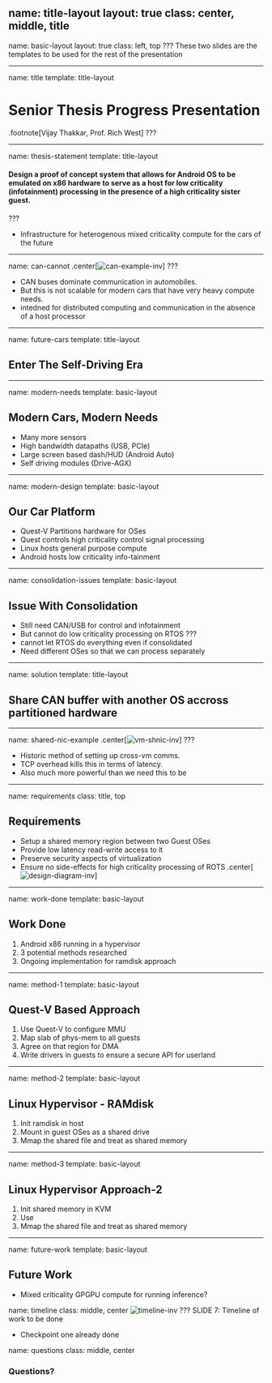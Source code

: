 name: title-layout
layout: true
class: center, middle, title
---
name: basic-layout
layout: true
class: left, top
???
These two slides are the templates to be used for the rest of the presentation


---
name: title
template: title-layout
# Senior Thesis Progress Presentation
.footnote[Vijay Thakkar, Prof. Rich West]
???


---
name: thesis-statement
template: title-layout
#### Design a proof of concept system that allows for Android OS to be emulated on x86 hardware to serve as a host for low criticality (infotainment) processing in the presence of a high criticality sister guest. 
???
- Infrastructure for heterogenous mixed criticality compute for the cars of the future


---
name: can-cannot
.center[![can-example-inv](./img/can-example-inv.png)]
???
- CAN buses dominate communication in automobiles.
- But this is not scalable for modern cars that have very heavy compute needs.
- intedned for distributed computing and communication in the absence of a host processor


---
name: future-cars
template: title-layout
## Enter The Self-Driving Era


---
name: modern-needs
template: basic-layout
## Modern Cars, Modern Needs
- Many more sensors
- High bandwidth datapaths (USB, PCIe)
- Large screen based dash/HUD (Android Auto)
- Self driving modules (Drive-AGX)


---
name: modern-design
template: basic-layout
## Our Car Platform
- Quest-V Partitions hardware for OSes
- Quest controls high criticality control signal processing
- Linux hosts general purpose compute
- Android hosts low criticality info-tainment


---
name: consolidation-issues
template: basic-layout
## Issue With Consolidation
- Still need CAN/USB for control and infotainment
- But cannot do low criticality processing on RTOS
???
- cannot let RTOS do everything even if consolidated
- Need different OSes so that we can process separately


---
name: solution
template: title-layout
## Share CAN buffer with another OS accross partitioned hardware


---
name: shared-nic-example
.center[![vm-shnic-inv](./img/vm-shnic-inv.png)]
???
- Historic method of setting up cross-vm comms.
- TCP overhead kills this in terms of latency.
- Also much more powerful than we need this to be


---
name: requirements
class: title, top
## Requirements
- Setup a shared memory region between two Guest OSes
- Provide low latency read-write access to it
- Preserve security aspects of virtualization
- Ensure no side-effects for high criticality processing of ROTS
.center[![design-diagram-inv](./img/design-diagram-inv.png)]


---
name: work-done
template: basic-layout
## Work Done
1. Android x86 running in a hypervisor
2. 3 potential methods researched
3. Ongoing implementation for ramdisk approach


---
name: method-1
template: basic-layout
## Quest-V Based Approach
1. Use Quest-V to configure MMU
2. Map slab of phys-mem to all guests
3. Agree on that region for DMA
4. Write drivers in guests to ensure a secure API for userland


---
name: method-2
template: basic-layout
## Linux Hypervisor - RAMdisk
1. Init ramdisk in host
2. Mount in guest OSes as a shared drive
3. Mmap the shared file and treat as shared memory


---
name: method-3
template: basic-layout
## Linux Hypervisor Approach-2
1. Init shared memory in KVM
2. Use 
3. Mmap the shared file and treat as shared memory


---
name: future-work
template: basic-layout
## Future Work
- Mixed criticality GPGPU compute for running inference?


name: timeline
class: middle, center
![timeline-inv](./img/timeline-inv.png)
???
SLIDE 7: Timeline of work to be done
- Checkpoint one already done


name: questions
class: middle, center
### Questions?
